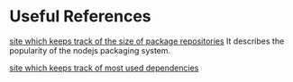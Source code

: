 # Useful References

[site which keeps track of the size of package repositories](http://www.modulecounts.com/)
It describes the popularity of the nodejs packaging system.


[site which keeps track of most used dependencies](https://david-dm.org/)
